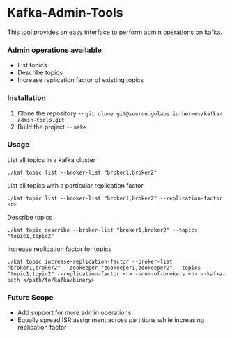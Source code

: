 # Kafka-Admin-Tools

This tool provides an easy interface to perform admin operations on kafka.

### Admin operations available
- List topics
- Describe topics
- Increase replication factor of existing topics

### Installation
1. Clone the repository --
```git clone git@source.golabs.io:hermes/kafka-admin-tools.git```
2. Build the project -- 
```make```

### Usage
List all topics in a kafka cluster

```./kat topic list --broker-list "broker1,broker2"```

List all topics with a particular replication factor

```./kat topic list --broker-list "broker1,broker2" --replication-factor <r>```

Describe topics

```./kat topic describe --broker-list "broker1,broker2" --topics "topic1,topic2"```

Increase replication factor for topics

```./kat topic increase-replication-factor --broker-list "broker1,broker2" --zookeeper "zookeeper1,zookeeper2" --topics "topic1,topic2" --replication-factor <r> --num-of-brokers <n> --kafka-path </path/to/kafka/binary>```

### Future Scope
- Add support for more admin operations
- Equally spread ISR assignment across partitions while increasing replication factor
